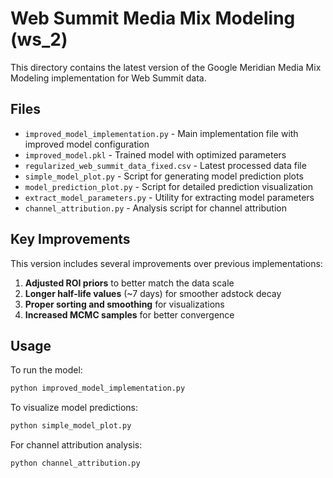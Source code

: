 # Web Summit Media Mix Modeling (ws_2)

This directory contains the latest version of the Google Meridian Media Mix Modeling implementation for Web Summit data.

## Files

- `improved_model_implementation.py` - Main implementation file with improved model configuration
- `improved_model.pkl` - Trained model with optimized parameters
- `regularized_web_summit_data_fixed.csv` - Latest processed data file
- `simple_model_plot.py` - Script for generating model prediction plots
- `model_prediction_plot.py` - Script for detailed prediction visualization
- `extract_model_parameters.py` - Utility for extracting model parameters
- `channel_attribution.py` - Analysis script for channel attribution

## Key Improvements

This version includes several improvements over previous implementations:

1. **Adjusted ROI priors** to better match the data scale
2. **Longer half-life values** (~7 days) for smoother adstock decay
3. **Proper sorting and smoothing** for visualizations
4. **Increased MCMC samples** for better convergence

## Usage

To run the model:

```bash
python improved_model_implementation.py
```

To visualize model predictions:

```bash
python simple_model_plot.py
```

For channel attribution analysis:

```bash
python channel_attribution.py
```